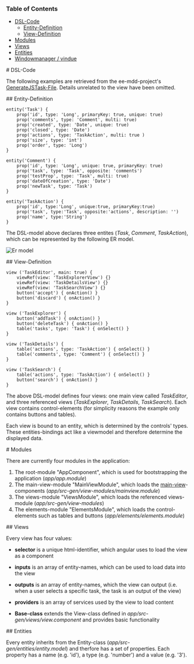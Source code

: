 ### Table of Contents
* [DSL-Code](#DSL-Code)
	* [Entity-Definition](#Entity-Definition)
	* [View-Definition](#View-Definition)
* [Modules](#Modules)
* [Views](#Views)
* [Entities](#Entities)
* [Windowmanager / vindue](https://github.com/j-moeller/vindue/blob/master/DOCUMENTATION.md)

<a name="DSL-Code" />
# DSL-Code

The following examples are retrieved from the ee-mdd-project's [GenerateJSTask-File](https://github.com/eugeis/ee-mdd/blob/9d1df97df188a587fc7954e11e9d1deaea16745a/ee-mdd-gradle/src/test/groovy/ee/mdd/gradle/task/GenerateJsTest.groovy). Details unrelated to the view have been omitted.

<a name="Entity-Definition" />
## Entity-Definition

```
entity('Task') {
	prop('id', type: 'Long', primaryKey: true, unique: true)
	prop('comments', type: 'Comment', multi: true)
	prop('created', type: 'Date', unique: true)
	prop('closed', type: 'Date')
	prop('actions', type: 'TaskAction', multi: true )
	prop('size', type: 'int')
	prop('order', type: 'Long')
}

entity('Comment') {
	prop('id', type: 'Long', unique: true, primaryKey: true)
	prop('task', type: 'Task', opposite: 'comments')
	prop('testProp', type: 'Task', multi: true)
	prop('dateOfCreation', type: 'Date')
	prop('newTask', type: 'Task')
}

entity('TaskAction') {
	prop('id', type:'Long', unique:true, primaryKey:true)
	prop('task', type:'Task', opposite:'actions', description: '')
	prop('name', type:'String')
}
```

The DSL-model above declares three entites (_Task_, _Comment_, _TaskAction_), which can be represented by the following ER model.

![Er model](https://github.com/j-moeller/dsl-angular2/blob/8a2e86b7bba9c0746cc02cd6e3e880761e8ad913/documentation/assets/er-diagram.png)


<a name="View-Definition" />
## View-Definition

```
view ('TaskEditor', main: true) {
	viewRef(view: 'TaskExplorerView') {}
	viewRef(view: 'TaskDetailsView') {}
	viewRef(view: 'TaskSearchView') {}
	button('accept') { onAction() }
	button('discard') { onAction() }
}

view ('TaskExplorer') {
	button('addTask') { onAction() }
	button('deleteTask') { onAction() }
	table('tasks', type: 'Task') { onSelect() }
}

view ('TaskDetails') {
	table('actions', type: 'TaskAction') { onSelect() }
	table('comments', type: 'Comment') { onSelect() }
}

view ('TaskSearch') {
	table('actions', type: 'TaskAction') { onSelect() }
	button('search') { onAction() }
}
```

The above DSL-model defines four views: one main view called _TaskEditor_, and three referenced views (_TaskExplorer_, _TaskDetails_, _TaskSearch_). Each view contains control-elements (for simplicity reasons the example only contains buttons and tables).

Each view is bound to an entity, which is determined by the controls' types. These entities-bindings act like a viewmodel and therefore determine the displayed data.

<a name="Modules" />
# Modules

There are currently four modules in the application:

1. The root-module "AppComponent", which is used for bootstrapping the application (*app/app.module*)
2. The main-view-module "MainViewModule", which loads the [main-view](#View-Definition)-components (*app/src-gen/view-modules/mainview.module*)
3. The views-module "ViewsModule", which loads the referenced views-module (*app/src-gen/view-modules*)
4. The elements-module "ElementsModule", which loads the control-elements such as tables and buttons (*app/elements/elements.module*)

<a name="Views" />
## Views

Every view has four values:

- **selector** is a unique html-identifier, which angular uses to load the view as a component

- **inputs** is an array of entity-names, which can be used to load data into the view

- **outputs** is an array of entity-names, which the view can output (i.e. when a user selects a specific task, the task is an output of the view)

- **providers** is an array of services used by the view to load content

- **Base-class** extends the View-class defined in *app/src-gen/views/view.component* and provides basic functionality

<a name="Entities" />
## Entities

Every entity inherits from the Entity-class (*app/src-gen/entities/entity.model*) and therfore has a set of properties. Each property has a name (e.g. 'id'), a type (e.g. 'number') and a value (e.g. '3').
